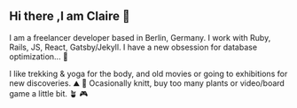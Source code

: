 ## Hi there ,I am Claire :wave:

I am a freelancer developer based in Berlin, Germany.
I work with Ruby, Rails, JS, React, Gatsby/Jekyll. I have a new obsession for database optimization... :elephant: 

I like trekking & yoga for the body, and old movies or going to exhibitions for new discoveries. :mountain: :movie_camera: 
Ocasionally knitt, buy too many plants or video/board game a little bit. :potted_plant: :video_game: 

